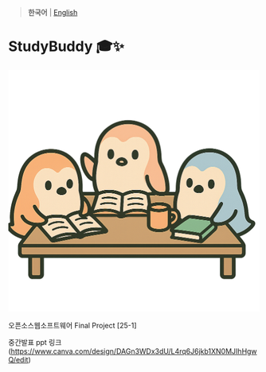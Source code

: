 >**한국어** | [English](README.en.md)

# StudyBuddy 🎓✨
![웹 아이콘](client/src/assets/logoHome.png)

오픈소스웹소프트웨어 Final Project [25-1]

중간발표 ppt 링크
(https://www.canva.com/design/DAGn3WDx3dU/L4rq6J6jkb1XN0MJIhHgwQ/edit)